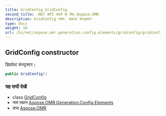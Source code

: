 ```yaml
---
title: GridConfig.GridConfig
second_title: .NET API संदर्भ के लिए Aspose.OMR
description: GridConfig नर्मत. डफ़ल्ट कंस्ट्रक्टर
type: docs
weight: 10
url: /hi/net/aspose.omr.generation.config.elements/gridconfig/gridconfig/
---
```

## GridConfig constructor

डिफ़ॉल्ट कंस्ट्रक्टर।

```csharp
public GridConfig()
```

### यह सभी देखें

* class [GridConfig](../)
* नाम स्थान [Aspose.OMR.Generation.Config.Elements](../../gridconfig/)
* सभा [Aspose.OMR](../../../)


